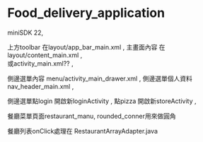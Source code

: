 # Food_delivery_application

miniSDK 22,

上方toolbar 在layout/app_bar_main.xml ,
主畫面內容 在layout/content_main.xml  ,   
  或activity_main.xml?? , 
  
側邊選單內容 menu/activity_main_drawer.xml  ,
側邊選單個人資料 nav_header_main.xml ,
  
側邊選單點login 開啟新loginActivity ,
點pizza 開啟新storeActivity ,

餐廳菜單頁面restaurant_manu, rounded_conner用來做圓角

餐廳列表onClick處理在 RestaurantArrayAdapter.java
